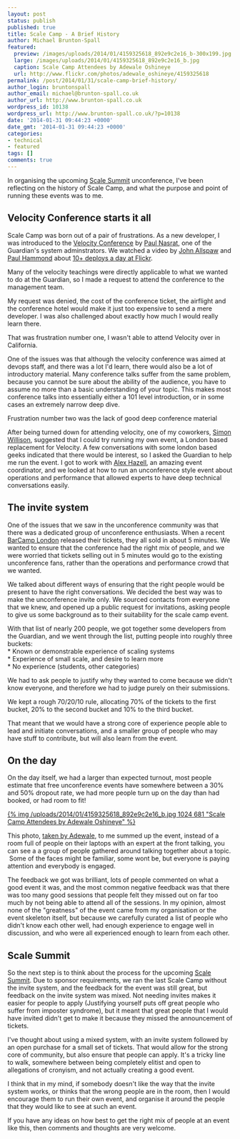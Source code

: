 ```yaml
---
layout: post
status: publish
published: true
title: Scale Camp - A Brief History
author: Michael Brunton-Spall
featured:
  preview: /images/uploads/2014/01/4159325618_892e9c2e16_b-300x199.jpg
  large: /images/uploads/2014/01/4159325618_892e9c2e16_b.jpg
  caption: Scale Camp Attendees by Adewale Oshineye
  url: http://www.flickr.com/photos/adewale_oshineye/4159325618
permalink: /post/2014/01/31/scale-camp-brief-history/
author_login: bruntonspall
author_email: michael@brunton-spall.co.uk
author_url: http://www.brunton-spall.co.uk
wordpress_id: 10138
wordpress_url: http://www.brunton-spall.co.uk/?p=10138
date: '2014-01-31 09:44:23 +0000'
date_gmt: '2014-01-31 09:44:23 +0000'
categories:
- technical
- featured
tags: []
comments: true
---
```

<p>In organising the upcoming <a href="http://www.scalesummit.org" target="_blank">Scale Summit</a> unconference, I've been reflecting on the history of Scale Camp, and what the purpose and point of running these events was to me.</p>
<h2>Velocity Conference starts it all</h2>
<p>Scale Camp was born out of a pair of frustrations. As a new developer, I was introduced to the <a href="http://velocityconf.com/" target="_blank">Velocity Conference</a> by <a href="http://twitter.com/nasrat" target="_blank">Paul Nasrat</a>, one of the Guardian's system adminstrators. We watched a video by <a href="http://twitter.com/allspaw" target="_blank">John Allspaw</a> and <a href="http://twitter.com/ph" target="_blank">Paul Hammond</a> about <a href="http://www.youtube.com/watch?v=LdOe18KhtT4" target="_blank">10+ deploys a day at Flickr</a>.</p>
<p>Many of the velocity teachings were directly applicable to what we wanted to do at the Guardian, so I made a request to attend the conference to the management team.</p>
<!-- more -->
<p>My request was denied, the cost of the conference ticket, the airflight and the conference hotel would make it just too expensive to send a mere developer. I was also challenged about exactly how much I would really learn there.</p>
<p>That was frustration number one, I wasn't able to attend Velocity over in California.</p>
<p>One of the issues was that although the velocity conference was aimed at devops staff, and there was a lot I'd learn, there would also be a lot of introductory material. Many conference talks suffer from the same problem, because you cannot be sure about the ability of the audience, you have to assume no more than a basic understanding of your topic. This makes most conference talks into essentially either a 101 level introduction, or in some cases an extremely narrow deep dive.</p>
<p>Frustration number two was the lack of good deep conference material</p>
<p>After being turned down for attending velocity, one of my coworkers, <a href="http://twitter.com/simonw" target="_blank">Simon Willison</a>, suggested that I could try running my own event, a London based replacement for Velocity. A few conversations with some london based geeks indicated that there would be interest, so I asked the Guardian to help me run the event. I got to work with <a href="http://twitter.com/lexyloodle" target="_blank">Alex Hazell</a>, an amazing event coordinator, and we looked at how to run an unconference style event about operations and performance that allowed experts to have deep technical conversations easily.</p>
<h2>The invite system</h2>
<p>One of the issues that we saw in the unconference community was that there was a dedicated group of unconference enthusiasts. When a recent <a href="http://barcamplondon.org/" target="_blank">BarCamp London</a> released their tickets, they all sold in about 5 minutes. We wanted to ensure that the conference had the right mix of people, and we were worried that tickets selling out in 5 minutes would go to the existing unconference fans, rather than the operations and performance crowd that we wanted.</p>
<p>We talked about different ways of ensuring that the right people would be present to have the right conversations. We decided the best way was to make the unconference invite only. We sourced contacts from everyone that we knew, and opened up a public request for invitations, asking people to give us some background as to their suitability for the scale camp event.</p>
<p>With that list of nearly 200 people, we got together some developers from the Guardian, and we went through the list, putting people into roughly three buckets:<br />
* Known or demonstrable experience of scaling systems<br />
* Experience of small scale, and desire to learn more<br />
* No experience (students, other categories)</p>
<p>We had to ask people to justify why they wanted to come because we didn't know everyone, and therefore we had to judge purely on their submissions.</p>
<p>We kept a rough 70/20/10 rule, allocating 70% of the tickets to the first bucket, 20% to the second bucket and 10% to the third bucket.</p>
<p>That meant that we would have a strong core of experience people able to lead and initiate conversations, and a smaller group of people who may have stuff to contribute, but will also learn from the event.</p>
<h2>On the day</h2>
<p>On the day itself, we had a larger than expected turnout, most people estimate that free unconference events have somewhere between a 30% and 50% dropout rate, we had more people turn up on the day than had booked, or had room to fit!</p>

<p><a href="http://www.flickr.com/photos/adewale_oshineye/4159325618">{% img /uploads/2014/01/4159325618_892e9c2e16_b.jpg 1024 681 "Scale Camp Attendees by Adewale Oshineye" %}</a></p>
<p>This photo, <a href="http://www.flickr.com/photos/adewale_oshineye/4159325618">taken by Adewale</a>, to me summed up the event, instead of a room full of people on their laptops with an expert at the front talking, you can see a a group of people gathered around talking together about a topic.  Some of the faces might be familiar, some wont be, but everyone is paying attention and everybody is engaged.</p>
<p>The feedback we got was brilliant, lots of people commented on what a good event it was, and the most common negative feedback was that there was too many good sessions that people felt they missed out on far too much by not being able to attend all of the sessions. In my opinion, almost none of the "greatness" of the event came from my organisation or the event skeleton itself, but because we carefully curated a list of people who didn't know each other well, had enough experience to engage well in discussion, and who were all experienced enough to learn from each other.</p>
<h2>Scale Summit</h2>
<p>So the next step is to think about the process for the upcoming <a href="http://www.scalesummit.org" target="_blank">Scale Summit</a>. Due to sponsor requirements, we ran the last Scale Camp without the invite system, and the feedback for the event was still great, but feedback on the invite system was mixed. Not needing invites makes it easier for people to apply (Justifying yourself puts off great people who suffer from imposter syndrome), but it meant that great people that I would have invited didn't get to make it because they missed the announcement of tickets.</p>
<p>I've thought about using a mixed system, with an invite system followed by an open purchase for a small set of tickets. That would allow for the strong core of community, but also ensure that people can apply. It's a tricky line to walk, somewhere between being completely elitist and open to allegations of cronyism, and not actually creating a good event.</p>
<p>I think that in my mind, if somebody doesn't like the way that the invite system works, or thinks that the wrong people are in the room, then I would encourage them to run their own event, and organise it around the people that they would like to see at such an event.</p>
<p>If you have any ideas on how best to get the right mix of people at an event like this, then comments and thoughts are very welcome.</p>
